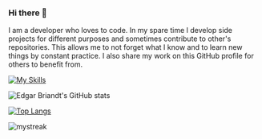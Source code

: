 ### Hi there 👋

I am a developer who loves to code. In my spare time I develop side projects for different purposes and sometimes contribute to other's repositories. This allows me to not forget what I know and to learn new things by constant practice. I also share my work on this GitHub profile for others to benefit from.

[![My Skills](https://skillicons.dev/icons?i=java,spring,js,react,ts,html,css,sass,aws,postgres,nodejs)](https://skillicons.dev) 

![Edgar Briandt's GitHub stats](https://github-readme-stats.vercel.app/api?username=merxibeaucoup&show_icons=true&theme=radical)

[![Top Langs](https://github-readme-stats.vercel.app/api/top-langs/?username=merxibeaucoup&langs_count=8&theme=radical&size_weight=0.5&count_weight=0.5)](https://github.com/merxibeaucoup/github-readme-stats)

<img src="https://github-readme-streak-stats.herokuapp.com/?user=merxibeaucoup&theme=tokyonight" alt="mystreak"/>


